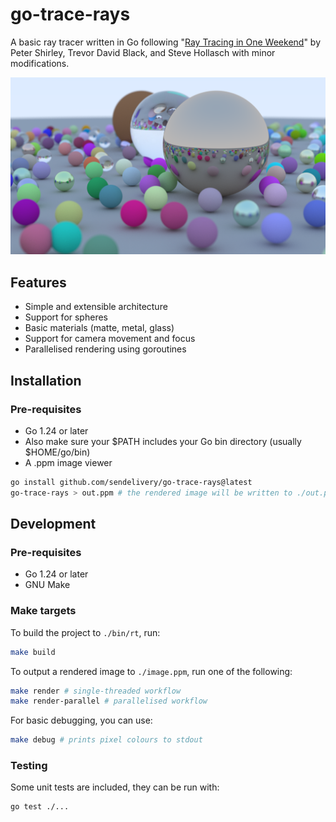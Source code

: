 # go-trace-rays

A basic ray tracer written in Go following "[Ray Tracing in One Weekend](https://raytracing.github.io/books/RayTracingInOneWeekend.html#movingcameracodeintoitsownclass)" by Peter Shirley, Trevor David Black, and Steve Hollasch with minor modifications.

![png of a example ray traced scene](.demos/1.png)

## Features
- Simple and extensible architecture
- Support for spheres
- Basic materials (matte, metal, glass)
- Support for camera movement and focus
- Parallelised rendering using goroutines


## Installation

### Pre-requisites
- Go 1.24 or later
- Also make sure your $PATH includes your Go bin directory (usually $HOME/go/bin)
- A .ppm image viewer

```sh
go install github.com/sendelivery/go-trace-rays@latest
go-trace-rays > out.ppm # the rendered image will be written to ./out.ppm
```

## Development

### Pre-requisites
- Go 1.24 or later
- GNU Make

### Make targets
To build the project to `./bin/rt`, run:

```sh
make build
```

To output a rendered image to `./image.ppm`, run one of the following:

```sh
make render # single-threaded workflow
make render-parallel # parallelised workflow
```

For basic debugging, you can use:

```sh
make debug # prints pixel colours to stdout
```

### Testing

Some unit tests are included, they can be run with:

```sh
go test ./...
```
